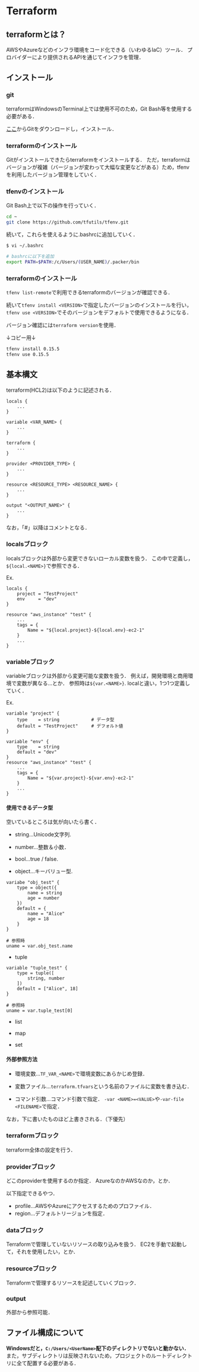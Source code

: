 # Terraform
## terraformとは？
AWSやAzureなどのインフラ環境をコード化できる（いわゆるIaC）ツール．
プロバイダーにより提供されるAPIを通じてインフラを管理．

## インストール
### git
terraformはWindowsのTerminal上では使用不可のため，Git Bash等を使用する必要がある．

[ここ](https://gitforwindows.org/)からGitをダウンロードし，インストール．

### terraformのインストール
Gitがインストールできたらterraformをインストールする．
ただ，terraformはバージョンが複雑（バージョンが変わって大幅な変更などがある）ため，tfenvを利用したバージョン管理をしていく．

### tfenvのインストール
Git Bash上で以下の操作を行っていく．
```bash
cd ~
git clone https://github.com/tfutils/tfenv.git
```
続いて，これらを使えるように.bashrcに追加していく．
```bash
$ vi ~/.bashrc

# bashrcに以下を追加
export PATH=$PATH:/c/Users/(USER_NAME)/.packer/bin
```

### terraformのインストール
`tfenv list-remote`で利用できるterraformのバージョンが確認できる．

続いて`tfenv install <VERSION>`で指定したバージョンのインストールを行い，
`tfenv use <VERSION>`でそのバージョンをデフォルトで使用できるようになる．

バージョン確認には`terraform version`を使用．

↓コピー用↓
```bash
tfenv install 0.15.5
tfenv use 0.15.5
```

## 基本構文
terraform(HCL2)は以下のように記述される．
```HCL2
locals {
    ...
}

variable <VAR_NAME> {
    ...
}

terraform {
    ...
}

provider <PROVIDER_TYPE> {
    ...
}

resource <RESOURCE_TYPE> <RESOURCE_NAME> {
    ...
}

output "<OUTPUT_NAME>" {
    ...
}
```

なお，「#」以降はコメントとなる．

### localsブロック
localsブロックは外部から変更できないローカル変数を扱う．
この中で定義し，`${local.<NAME>}`で参照できる．

Ex.
```HCL2
locals {
    project = "TestProject"
    env     = "dev"
}

resource "aws_instance" "test" {
    ...
    tags = {
        Name = "${local.project}-${local.env}-ec2-1"
    }
    ...
}
```

### variableブロック
variableブロックは外部から変更可能な変数を扱う．
例えば，開発環境と商用環境で変数が異なる...とか．
参照時は`${var.<NAME>}`.
localと違い，1つ1つ定義していく．

Ex.
```HCL2
variable "project" {
    type    = string            # データ型
    default = "TestProject"     # デフォルト値
}

variable "env" {
    type    = string
    default = "dev"
}
resource "aws_instance" "test" {
    ...
    tags = {
        Name = "${var.project}-${var.env}-ec2-1"
    }
    ...
}
```

#### 使用できるデータ型
空いているところは気が向いたら書く．
- string...Unicode文字列.

- number...整数＆小数．

- bool...true / false.

- object...キーバリュー型.
```HCL2
variabe "obj_test" {
    type = object({
        name = string
        age = number
    })
    default = {
        name = "Alice"
        age = 18
    }
}

# 参照時
uname = var.obj_test.name
```

- tuple 
```HCL2
variable "tuple_test" {
    type = tuple([
        string, number
    ])
    default = ["Alice", 18]
}

# 参照時
uname = var.tuple_test[0]
```

- list 

- map 

- set

#### 外部参照方法
- 環境変数...`TF_VAR_<NAME>`で環境変数にあらかじめ登録．

- 変数ファイル...`terraform.tfvars`という名前のファイルに変数を書き込む．

- コマンド引数...コマンド引数で指定．
`-var <NAME>=<VALUE>`や`-var-file <FILENAME>`で指定．


なお，下に書いたものほど上書きされる．（下優先）


### terraformブロック
terraform全体の設定を行う．

### providerブロック
どこのproviderを使用するのか指定．
AzureなのかAWSなのか，とか．

以下指定できるやつ．
- profile...AWSやAzureにアクセスするためのプロファイル．
- region...デフォルトリージョンを指定．

### dataブロック
Terraformで管理していないリソースの取り込みを扱う．
EC2を手動で起動して，それを使用したい，とか．

### resourceブロック
Terraformで管理するリソースを記述していくブロック．

### output
外部から参照可能．

## ファイル構成について
**Windowsだと，`C:/Users/<UserName>`配下のディレクトリでないと動かない．**
また，サブディレクトリは反映されないため，プロジェクトのルートディレクトリに全て配置する必要がある．
